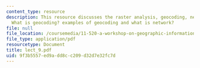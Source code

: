 ```yaml
---
content_type: resource
description: This resource discusses the raster analysis, geocoding, network analysis,
  What is geocoding? examples of geocoding and what is network?
file: null
file_location: /coursemedia/11-520-a-workshop-on-geographic-information-systems-fall-2005/9f3b5557ed9add8cc209d32d7e32fc7d_lect_9.pdf
file_type: application/pdf
resourcetype: Document
title: lect_9.pdf
uid: 9f3b5557-ed9a-dd8c-c209-d32d7e32fc7d
---
```

